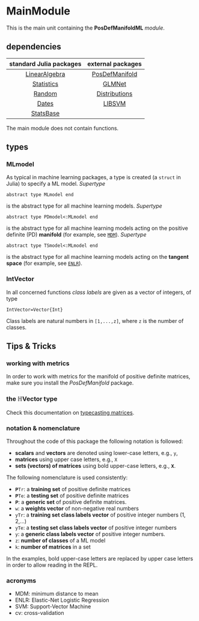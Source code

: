 # MainModule

This is the main unit containing the **PosDefManifoldML** *module*.

## dependencies

| standard Julia packages |     external packages    |
|:-----------------------:|:-----------------------:|
| [LinearAlgebra](https://bit.ly/2W5Wq8W) |  [PosDefManifold](https://github.com/Marco-Congedo/PosDefManifold.jl)|
| [Statistics](https://bit.ly/2Oem3li) |  [GLMNet](https://github.com/JuliaStats/GLMNet.jl)|
| [Random](https://github.com/JuliaStdlibs/Random.jl) | [Distributions](https://github.com/JuliaStats/Distributions.jl)|
| [Dates](https://github.com/JuliaStdlibs/Dates.jl)| [LIBSVM](https://github.com/mpastell/LIBSVM.jl)|
| [StatsBase](https://github.com/JuliaStats/StatsBase.jl) |  |

The main module does not contain functions.

## types

### MLmodel

As typical in machine learning packages, a type is created (a `struct` in Julia) to specify a ML model. *Supertype*

```
abstract type MLmodel end
```

is the abstract type for all machine learning
models. *Supertype*

```
abstract type PDmodel<:MLmodel end
```

is the abstract type for all machine learning
models acting on the positive definite (PD) **manifold** (for example, see [`MDM`](@ref)). *Supertype*

```
abstract type TSmodel<:MLmodel end
```

is the abstract type for all machine learning
models acting on the **tangent space** (for example, see [`ENLR`](@ref)).

### IntVector

In all concerned functions *class labels* are given as a vector of integers,
of type

```
IntVector=Vector{Int}
```

Class labels are natural numbers in ``[1,...,z]``, where ``z`` is the number
of classes.

## Tips & Tricks

### working with metrics

In order to work with metrics for the manifold of positive definite matrices, make sure you install the *PosDefManifold* package. 

### the ℍVector type

Check this documentation on [typecasting matrices](https://marco-congedo.github.io/PosDefManifold.jl/dev/MainModule/#typecasting-matrices-1).

### notation & nomenclature

Throughout the code of this package the following
notation is followed:

- **scalars** and **vectors** are denoted using lower-case letters, e.g., `y`,
- **matrices** using upper case letters, e.g., `X`
- **sets (vectors) of matrices** using bold upper-case letters, e.g., `𝐗`.

The following nomenclature is used consistently:

- `𝐏Tr`: a **training set** of positive definite matrices
- `𝐏Te`: a **testing set** of positive definite matrices
- `𝐏`: a **generic set** of positive definite matrices.
- `w`: a **weights vector** of non-negative real numbers
- `yTr`: a **training set class labels vector** of positive integer numbers (1, 2,...)
- `yTe`: a **testing set class labels vector** of positive integer numbers
- `y`: a **generic class labels vector** of positive integer numbers.
- `z`: **number of classes** of a ML model
- `k`: **number of matrices** in a set

In the examples, bold upper-case letters are replaced by
upper case letters in order to allow reading in the REPL.

### acronyms

- MDM: minimum distance to mean
- ENLR: Elastic-Net Logistic Regression
- SVM: Support-Vector Machine
- cv: cross-validation

